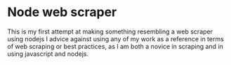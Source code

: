 # Node web scraper
This is my first attempt at making something resembling a web scraper using nodejs
I advice against using any of my work as a reference in terms of web scraping or best practices, as I am both a novice in scraping and in using javascript and nodejs.
